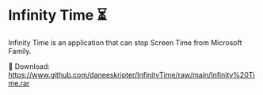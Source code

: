 # Infinity Time ⏳
Infinity Time is an application that can stop Screen Time from Microsoft Family.

🔽 Download: https://www.github.com/daneeskripter/InfinityTime/raw/main/Infinity%20Time.rar
